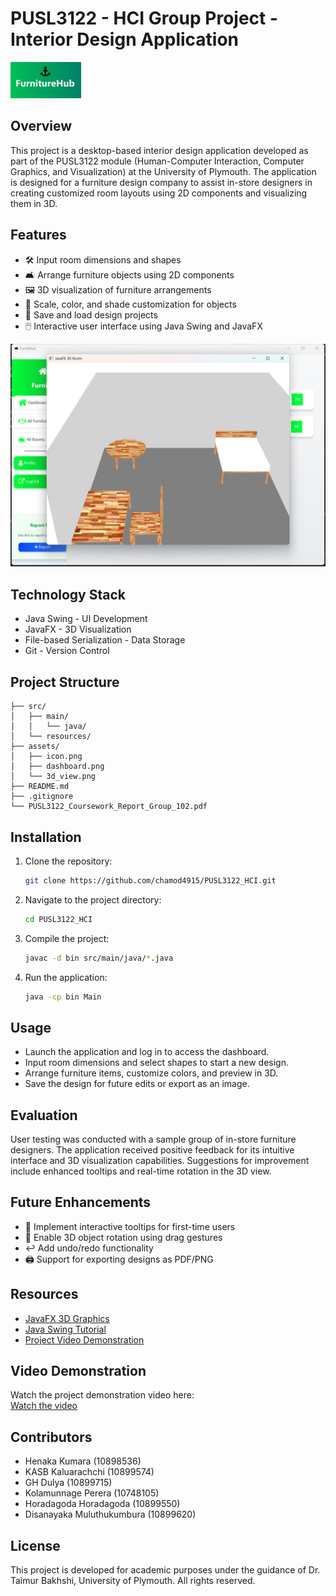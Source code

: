 # PUSL3122 - HCI Group Project - Interior Design Application

![App Icon](https://github.com/chamod4915/PUSL3122_HCI/blob/main/Images/Capture5555.PNG)  
## Overview
This project is a desktop-based interior design application developed as part of the PUSL3122 module (Human-Computer Interaction, Computer Graphics, and Visualization) at the University of Plymouth. The application is designed for a furniture design company to assist in-store designers in creating customized room layouts using 2D components and visualizing them in 3D.


## Features
- 🛠️ Input room dimensions and shapes
- 🛋️ Arrange furniture objects using 2D components
- 🖼️ 3D visualization of furniture arrangements
- 🎨 Scale, color, and shade customization for objects
- 💾 Save and load design projects
- 🖱️ Interactive user interface using Java Swing and JavaFX

![3D View](https://github.com/chamod4915/PUSL3122_HCI/blob/main/Images/Capture4444.PNG)

## Technology Stack
- Java Swing - UI Development
- JavaFX - 3D Visualization
- File-based Serialization - Data Storage
- Git - Version Control

## Project Structure
```
├── src/
│   ├── main/
│   │   └── java/
│   └── resources/
├── assets/
│   ├── icon.png
│   ├── dashboard.png
│   └── 3d_view.png
├── README.md
├── .gitignore
└── PUSL3122_Coursework_Report_Group_102.pdf
```

## Installation
1. Clone the repository:
   ```bash
   git clone https://github.com/chamod4915/PUSL3122_HCI.git
   ```

2. Navigate to the project directory:
   ```bash
   cd PUSL3122_HCI
   ```

3. Compile the project:
   ```bash
   javac -d bin src/main/java/*.java
   ```

4. Run the application:
   ```bash
   java -cp bin Main
   ```

## Usage
- Launch the application and log in to access the dashboard.
- Input room dimensions and select shapes to start a new design.
- Arrange furniture items, customize colors, and preview in 3D.
- Save the design for future edits or export as an image.

## Evaluation
User testing was conducted with a sample group of in-store furniture designers. The application received positive feedback for its intuitive interface and 3D visualization capabilities. Suggestions for improvement include enhanced tooltips and real-time rotation in the 3D view.

## Future Enhancements
- 📌 Implement interactive tooltips for first-time users
- 🔄 Enable 3D object rotation using drag gestures
- ↩️ Add undo/redo functionality
- 🖨️ Support for exporting designs as PDF/PNG

## Resources
- [JavaFX 3D Graphics](https://docs.oracle.com/javase/8/javafx/graphics-tutorial/javafx-3d-graphics.htm)
- [Java Swing Tutorial](https://docs.oracle.com/javase/tutorial/uiswing/)
- [Project Video Demonstration](https://youtu.be/XyjZozIutKo?si=L-xyUmC24VjQX9Hm)

## Video Demonstration  
Watch the project demonstration video here:  
[Watch the video](https://youtu.be/XyjZozIutKo?si=8Fzf78Cvbb5xcX74)  

## Contributors
- Henaka Kumara (10898536)
- KASB Kaluarachchi (10899574)
- GH Dulya (10899715)
- Kolamunnage Perera (10748105)
- Horadagoda Horadagoda (10899550)
- Disanayaka Muluthukumbura (10899620)

## License
This project is developed for academic purposes under the guidance of Dr. Taimur Bakhshi, University of Plymouth. All rights reserved.
